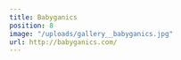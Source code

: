 ```yaml
---
title: Babyganics
position: 8
image: "/uploads/gallery__babyganics.jpg"
url: http://babyganics.com/
---
```


